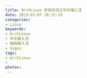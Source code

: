 ```yaml
---
title: ArchLinux 安装后续之中文输入法
date: 2019-03-07 20:12:19
categories:
- Linux
keywords:
- ArchLinux
- 中文输入法
- 搜狗输入法
- Sogou
tags:
- ArchLinux
-
photos:
---
```

